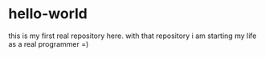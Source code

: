 # hello-world
this is my first real repository here. with that repository i am starting my life as a real programmer =)
